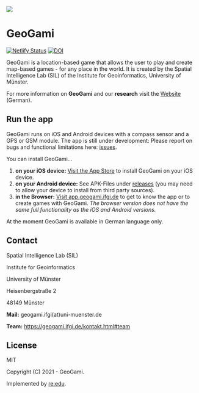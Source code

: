 ![](https://geogami.ifgi.de/pictures/logo/icon.png)

# GeoGami

[![Netlify Status](https://api.netlify.com/api/v1/badges/cdc7d43f-3125-4477-bbcb-8138671c61b7/deploy-status)](https://app.netlify.com/sites/origami-4/deploys)
[![DOI](https://zenodo.org/badge/DOI/10.5281/zenodo.5384903.svg)](https://doi.org/10.5281/zenodo.5384903)


GeoGami is a location-based game that allows the user to play and create map-based games - for any place in the world. It is created by the Spatial Intelligence Lab (SIL) of the Institute for Geoinformatics, University of Münster.

For more information on **GeoGami** and our **research** visit the [Website](https://geogami.ifgi.de) (German).

## Run the app

GeoGami runs on iOS and Android devices with a compass sensor and a GPS or GSM module. The app is still under development: Please report on bugs and functional limitations here: [issues](https://github.com/origami-team/origami/issues).

You can install GeoGami...

1. **on your iOS device:** [Visit the App Store](https://apps.apple.com/de/app/origami-geogame/id1495660295) to install GeoGami on your iOS device.
2. **on your Android device:** See APK-Files under [releases](https://github.com/origami-team/origami/releases) (you may need to allow your device to install from third party sources).
3. **in the Browser:** [Visit app.geogami.ifgi.de](https://app.origami.ifgi.de) to get to know the app or to create games with GeoGami. _The browser version does not have the same full functionality as the iOS and Android versions._

At the moment GeoGami is available in German language only.

## Contact

Spatial Intelligence Lab (SIL)

Institute for Geoinformatics

University of Münster

Heisenbergstraße 2

48149 Münster

**Mail:** geogami.ifgi(at)uni-muenster.de

**Team:** https://geogami.ifgi.de/kontakt.html#team

## License

MIT

Copyright (C) 2021 - GeoGami.

Implemented by [re:edu](https://reedu.de).
